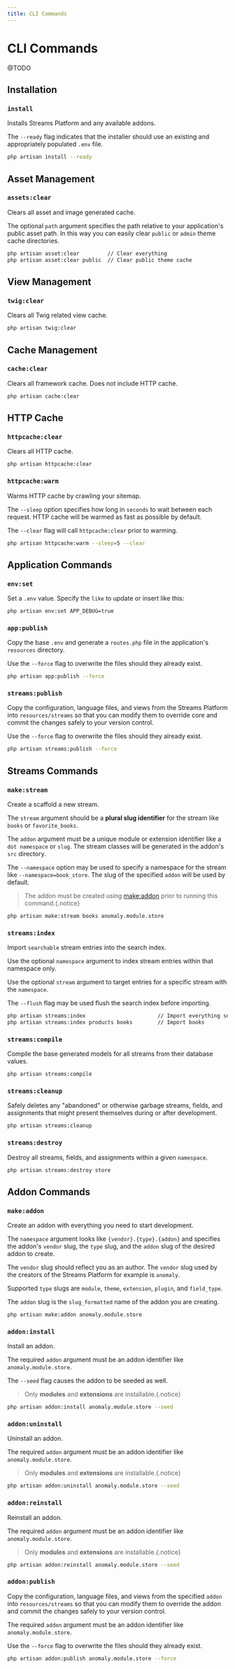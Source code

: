 ```yaml
---
title: CLI Commands
---
```


# CLI Commands

<div class="documentation__toc"></div>

@TODO

## Installation

### `install`

Installs Streams Platform and any available addons.

The `--ready` flag indicates that the installer should use an existing and appropriately populated `.env` file.
 
```bash
php artisan install --ready
```


## Asset Management

### `assets:clear`

Clears all asset and image generated cache.

The optional `path` argument specifies the path relative to your application's public asset path. In this way you can easily clear `public` or `admin` theme cache directories.
 
```bash
php artisan asset:clear         // Clear everything
php artisan asset:clear public  // Clear public theme cache
```


## View Management

### `twig:clear`

Clears all Twig related view cache.
 
```bash
php artisan twig:clear
```


## Cache Management

### `cache:clear`

Clears all framework cache. Does not include HTTP cache.
 
```bash
php artisan cache:clear
```

## HTTP Cache

### `httpcache:clear`

Clears all HTTP cache.
 
```bash
php artisan httpcache:clear
```

### `httpcache:warm`

Warms HTTP cache by crawling your sitemap.

The `--sleep` option specifies how long in `seconds` to wait between each request. HTTP cache will be warmed as fast as possible by default.

The `--clear` flag will call `httpcache:clear` prior to warming.
 
```bash
php artisan httpcache:warm --sleep=5 --clear
```


## Application Commands

### `env:set`

Set a `.env` value. Specify the `like` to update or insert like this: 
 
```bash
php artisan env:set APP_DEBUG=true
```

### `app:publish`

Copy the base `.env` and generate a `routes.php` file in the application's `resources` directory.
 
Use the `--force` flag to overwrite the files should they already exist.  
 
```bash
php artisan app:publish --force
```

### `streams:publish`

Copy the configuration, language files, and views from the Streams Platform into `resources/streams` so that you can modify them to override core and commit the changes safely to your version control.
 
Use the `--force` flag to overwrite the files should they already exist.  
 
```bash
php artisan streams:publish --force
```


## Streams Commands

### `make:stream`

Create a scaffold a new stream.

The `stream` argument should be a **plural slug identifier** for the stream like `books` or `favorite_books`.
 
The `addon` argument must be a unique module or extension identifier like a `dot namespace` or `slug`. The stream classes will be generated in the addon's `src` directory. 

The `--namespace` option may be used to specify a namespace for the stream like `--namespace=book_store`. The slug of the specified `addon` will be used by default. 

> The addon must be created using [make:addon](#make:addon) prior to running this command.{.notice}
 
```bash
php artisan make:stream books anomaly.module.store
```

### `streams:index`

Import `searchable` stream entries into the search index. 

Use the optional `namespace` argument to index stream entries within that namespace only.
 
Use the optional `stream` argument to target entries for a specific stream with the `namespace`. 

The `--flush` flag may be used flush the search index before importing.
 
```bash
php artisan streams:index                       // Import everything searchable
php artisan streams:index products books        // Import books
```

### `streams:compile`

Compile the base generated models for all streams from their database values.
 
```bash
php artisan streams:compile
```

### `streams:cleanup`

Safely deletes any "abandoned" or otherwise garbage streams, fields, and assignments that might present themselves during or after development. 
 
```bash
php artisan streams:cleanup
```

### `streams:destroy`

Destroy all streams, fields, and assignments within a given `namespace`. 
 
```bash
php artisan streams:destroy store
```


## Addon Commands

### `make:addon`

Create an addon with everything you need to start development.

The `namespace` argument looks like `{vendor}.{type}.{addon}` and specifies the addon's `vendor` slug, the `type` slug, and the `addon` slug of the desired addon to create. 

The `vendor` slug should reflect you as an author. The `vendor` slug used by the creators of the Streams Platform for example is `anomaly`.

Supported `type` slugs are `module`, `theme`, `extension`, `plugin`, and `field_type`.
 
The `addon` slug is the `slug_formatted` name of the addon you are creating.
 
```bash
php artisan make:addon anomaly.module.store
```

### `addon:install`

Install an addon. 

The required `addon` argument must be an addon identifier like `anomaly.module.store`. 

The `--seed` flag causes the addon to be seeded as well.

> Only **modules** and **extensions** are installable.{.notice}
 
```bash
php artisan addon:install anomaly.module.store --seed
```

### `addon:uninstall`

Uninstall an addon. 

The required `addon` argument must be an addon identifier like `anomaly.module.store`. 

> Only **modules** and **extensions** are installable.{.notice}
 
```bash
php artisan addon:uninstall anomaly.module.store --seed
```

### `addon:reinstall`

Reinstall an addon. 

The required `addon` argument must be an addon identifier like `anomaly.module.store`. 

> Only **modules** and **extensions** are installable.{.notice}
 
```bash
php artisan addon:reinstall anomaly.module.store --seed
```

### `addon:publish`

Copy the configuration, language files, and views from the specified `addon` into `resources/streams` so that you can modify them to override the addon and commit the changes safely to your version control.

The required `addon` argument must be an addon identifier like `anomaly.module.store`.

Use the `--force` flag to overwrite the files should they already exist.
 
```bash
php artisan addon:publish anomaly.module.store --force
```
